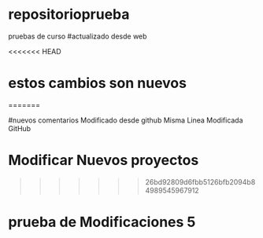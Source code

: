 # repositorioprueba
pruebas de curso
#actualizado desde web

<<<<<<< HEAD
#  estos cambios son nuevos
=======


#nuevos comentarios  Modificado desde github Misma Linea Modificada GitHub

# Modificar Nuevos proyectos 
>>>>>>> 26bd92809d6fbb5126bfb2094b84989545967912


# prueba de Modificaciones 5
